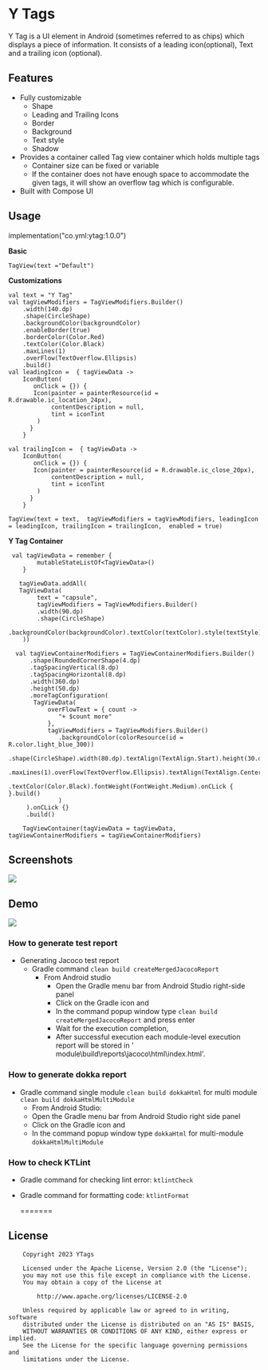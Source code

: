 # Y Tags

Y Tag is a UI element in Android (sometimes referred to as chips) which displays a piece of
information.
It consists of a leading icon(optional), Text and a trailing icon (optional).

## Features

- Fully customizable
  - Shape
  - Leading and Trailing Icons
  - Border
  - Background
  - Text style
  - Shadow
- Provides a container called Tag view container which holds multiple tags
  - Container size can be fixed or variable
  - If the container does not have enough space to accommodate the given tags, it will show an overflow
    tag which is configurable.
- Built with Compose UI

## Usage
implementation("co.yml:ytag:1.0.0")

**Basic**

```
TagView(text ="Default")
```

**Customizations**

```
val text = "Y Tag"
val tagViewModifiers = TagViewModifiers.Builder()
    .width(140.dp)
    .shape(CircleShape)
    .backgroundColor(backgroundColor)
    .enableBorder(true)
    .borderColor(Color.Red)
    .textColor(Color.Black)
    .maxLines(1)
    .overFlow(TextOverflow.Ellipsis)
    .build()
val leadingIcon =  { tagViewData ->
    IconButton(
       onClick = {}) {
       Icon(painter = painterResource(id = R.drawable.ic_location_24px),
            contentDescription = null,
            tint = iconTint
        )
      }
    }   
    
val trailingIcon =  { tagViewData ->
    IconButton(
       onClick = {}) {
       Icon(painter = painterResource(id = R.drawable.ic_close_20px),
            contentDescription = null,
            tint = iconTint
        )
      }
    }     
    
TagView(text = text,  tagViewModifiers = tagViewModifiers, leadingIcon = leadingIcon, trailingIcon = trailingIcon,  enabled = true)
```

**Y Tag Container**

```
 val tagViewData = remember {
        mutableStateListOf<TagViewData>()
    }
    
   tagViewData.addAll(   
   TagViewData(
        text = "capsule",
        tagViewModifiers = TagViewModifiers.Builder()
        .width(90.dp)
        .shape(CircleShape)
        .backgroundColor(backgroundColor).textColor(textColor).style(textStyle).build()
    ))
    
  val tagViewContainerModifiers = TagViewContainerModifiers.Builder()
      .shape(RoundedCornerShape(4.dp)
      .tagSpacingVertical(8.dp)
      .tagSpacingHorizontal(8.dp)
      .width(360.dp)
      .height(50.dp)
      .moreTagConfiguration(
       TagViewData(
           overFlowText = { count ->
              "+ $count more"
           },
           tagViewModifiers = TagViewModifiers.Builder()
              .backgroundColor(colorResource(id = R.color.light_blue_300))
               .shape(CircleShape).width(80.dp).textAlign(TextAlign.Start).height(30.dp)
               .maxLines(1).overFlow(TextOverflow.Ellipsis).textAlign(TextAlign.Center)
               .textColor(Color.Black).fontWeight(FontWeight.Medium).onCLick { }.build()
              )
     ).onCLick {}
     .build()
     
    TagViewContainer(tagViewData = tagViewData, tagViewContainerModifiers = tagViewContainerModifiers)  
```

## Screenshots

<img src="screenshots/Stepper_Screenshot_1.jpg"/>

## Demo

<img src="screenshots/y_tag_13_s.gif"/>

### How to generate test report

- Generating Jacoco test report
  - Gradle command `clean build createMergedJacocoReport`
    - From Android studio
      - Open the Gradle menu bar from Android Studio right-side panel
      - Click on the Gradle icon and
      - In the command popup window type `clean build createMergedJacocoReport` and press enter
      - Wait for the execution completion,
      - After successful execution each module-level execution report will be stored in '
        module\build\reports\jacoco\html\index.html'.

### How to generate dokka report

- Gradle command single module `clean build dokkaHtml` for multi
  module `clean build dokkaHtmlMultiModule`
  - From Android Studio:
  - Open the Gradle menu bar from Android Studio right side panel
  - Click on the Gradle icon and
  - In the command popup window type `dokkaHtml` for multi-module `dokkaHtmlMultiModule`

### How to check KTLint

- Gradle command for checking lint error: `ktlintCheck`
- Gradle command for formatting code: `ktlintFormat`
  
  =======

## License

```
    Copyright 2023 YTags

    Licensed under the Apache License, Version 2.0 (the "License");
    you may not use this file except in compliance with the License.
    You may obtain a copy of the License at

        http://www.apache.org/licenses/LICENSE-2.0

    Unless required by applicable law or agreed to in writing, software
    distributed under the License is distributed on an "AS IS" BASIS,
    WITHOUT WARRANTIES OR CONDITIONS OF ANY KIND, either express or implied.
    See the License for the specific language governing permissions and
    limitations under the License.
```

